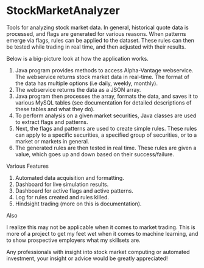 # StockMarketAnalyzer

Tools for analyzing stock market data. In general, historical quote data is processed, and flags are generated for various reasons. When patterns emerge via flags, rules can be applied to the dataset. These rules can then be tested while trading in real time, and then adjusted with their results. 



Below is a big-picture look at how the application works. 

1. Java program provides methods to access Alpha-Vantage webservice. The webservice returns stock market data in real-time. The format of the data has multiple options (i.e daily, weekly, monthly).
2. The webservice returns the data as a JSON array.
3. Java program then processes the array, formats the data, and saves it to various MySQL tables (see documentation for detailed descriptions of these tables and what they do). 
4. To perform analysis on a given market securities, Java classes are used to extract flags and patterns. 
5. Next, the flags and patterns are used to create simple rules. These rules can apply to a specific securities, a specified group of securities, or to a market or markets in general. 
6. The generated rules are then tested in real time. These rules are given a value, which goes up and down based on their success/failure. 


Various Features

1. Automated data acquisition and formatting.
2. Dashboard for live simulation results.
3. Dashboard for active flags and active patterns.
4. Log for rules created and rules killed.
5. Hindsight trading (more on this is documentation).



Also

I realize this may not be applicable when it comes to market trading. This is more of a project to get my feet wet when it comes to machine learning, and to show prospective employers what my skillsets are. 

Any professionals with insight into stock market computing or automated investment, your insight or advice would be greatly appreciated!
